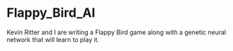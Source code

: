 # Flappy_Bird_AI
Kevin Ritter and I are writing a Flappy Bird game along with a genetic neural network that will learn to play it.
